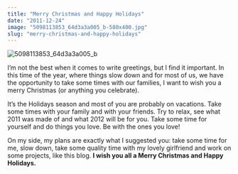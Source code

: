 ```yaml
---
title: "Merry Christmas and Happy Holidays"
date: "2011-12-24"
image: "5098113853_64d3a3a005_b-580x400.jpg"
slug: "merry-christmas-and-happy-holidays"
---
```


![](images/5098113853_64d3a3a005_b-580x400.jpg "5098113853_64d3a3a005_b")

I’m not the best when it comes to write greetings, but I find it important. In this time of the year, where things slow down and for most of us, we have the opportunity to take some times with our families, I want to wish you a merry Christmas (or anything you celebrate).

It’s the Holidays season and most of you are probably on vacations. Take some times with your family and with your friends. Try to relax, see what 2011 was made of and what 2012 will be for you. Take some time for yourself and do things you love. Be with the ones you love!

On my side, my plans are exactly what I suggested you: take some time for me, slow down, take some quality time with my lovely girlfriend and work on some projects, like this blog. **I wish you all a Merry Christmas and Happy Holidays.**
